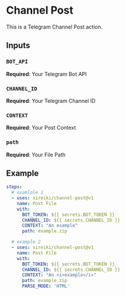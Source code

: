 # Channel Post
This is a Telegram Channel Post action.

## Inputs
### `BOT_API`
**Required**: Your Telegram Bot API

### `CHANNEL_ID`
**Required**: Your Telegram Channel ID

### `CONTEXT`
**Required**: Your Post Context

### `path`
**Required**: Your File Path

## Example
```yml
steps:
  # examlple 1
  - uses: xireiki/channel-post@v1
    name: Post File
    with:
      BOT_TOKEN: ${{ secrets.BOT_TOKEN }}
      CHANNEL_ID: ${{ secrets.CHANNEL_ID }}
      CONTEXT: "An example"
      path: example.zip

  # example 2
  - uses: xireiki/channel-post@v1
    name: Post File
    with:
      BOT_TOKEN: ${{ secrets.BOT_TOKEN }}
      CHANNEL_ID: ${{ secrets.CHANNEL_ID }}
      CONTEXT: "An <i>example</i>"
      path: example.zip
      PARSE_MODE: 'HTML'
```
